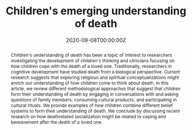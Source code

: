 ---
abstract: Children's understanding of death has been a topic of interest to researchers investigating the development of children's thinking and clinicians focusing on how children cope with the death of a loved one. Traditionally, researchers in cognitive development have studied death from a biological perspective. Current research suggests that exploring religious and spiritual conceptualizations might enrich our understanding of how children come to think about death. In this article, we review different methodological approaches that suggest that children form their understanding of death by engaging in conversations with and asking questions of family members, consuming cultural products, and participating in cultural rituals. We provide examples of how children combine different belief systems to form their understanding of death. We conclude by discussing recent research on how deathrelated socialization might be related to coping and bereavement after the death of a loved one.
authors:
- admin
- Iseli G. Hernandez
- Karl S. Rosengren
date: "2020-09-08T00:00:00Z"
doi: "10.1111/cdep.12357"
featured: True
image:
  caption: 
  focal_point: 
  preview_only: false
projects: [Children's understanding of death]
publication: '*Child Development Perspectives, 14*(1), 55-60'
publication_short: ""
publication_types:
- "2"
publishDate: "2020-09-08T00:00:00Z"
slides: 
summary: We review research on children's understanding of death. In particular we examine how children learn about death by talking with parents, consuming media, and participating in cultural rituals. 
tags:
- Biological reasoning
- Death
title: "Children's emerging understanding of death"
url_code: ""
url_dataset: ""
url_pdf: https://onlinelibrary.wiley.com/doi/abs/10.1111/cdep.12357
url_poster: ""
url_project: ""
url_slides: ""
url_source: ""
url_video: ""
---